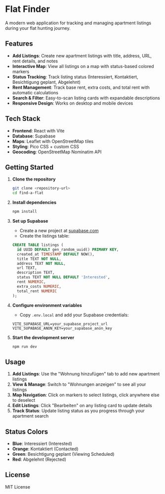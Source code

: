 # Flat Finder

A modern web application for tracking and managing apartment listings during your flat hunting journey.

## Features

- **Add Listings**: Create new apartment listings with title, address, URL, rent details, and notes
- **Interactive Map**: View all listings on a map with status-based colored markers
- **Status Tracking**: Track listing status (Interessiert, Kontaktiert, Besichtigung geplant, Abgelehnt)
- **Rent Management**: Track base rent, extra costs, and total rent with automatic calculations
- **Search & Filter**: Easy-to-scan listing cards with expandable descriptions
- **Responsive Design**: Works on desktop and mobile devices

## Tech Stack

- **Frontend**: React with Vite
- **Database**: Supabase
- **Maps**: Leaflet with OpenStreetMap tiles
- **Styling**: Pico CSS + custom CSS
- **Geocoding**: OpenStreetMap Nominatim API

## Getting Started

1. **Clone the repository**
   ```bash
   git clone <repository-url>
   cd find-a-flat
   ```

2. **Install dependencies**
   ```bash
   npm install
   ```

3. **Set up Supabase**
   - Create a new project at [supabase.com](https://supabase.com)
   - Create the listings table:
   ```sql
   CREATE TABLE listings (
     id UUID DEFAULT gen_random_uuid() PRIMARY KEY,
     created_at TIMESTAMP DEFAULT NOW(),
     title TEXT NOT NULL,
     address TEXT NOT NULL,
     url TEXT,
     description TEXT,
     status TEXT NOT NULL DEFAULT 'Interested',
     rent NUMERIC,
     extra_costs NUMERIC,
     total_rent NUMERIC
   );
   ```

4. **Configure environment variables**
   - Copy `.env.local` and add your Supabase credentials:
   ```
   VITE_SUPABASE_URL=your_supabase_project_url
   VITE_SUPABASE_ANON_KEY=your_supabase_anon_key
   ```

5. **Start the development server**
   ```bash
   npm run dev
   ```

## Usage

1. **Add Listings**: Use the "Wohnung hinzufügen" tab to add new apartment listings
2. **View & Manage**: Switch to "Wohnungen anzeigen" to see all your listings
3. **Map Navigation**: Click on markers to select listings, click anywhere else to deselect
4. **Edit Listings**: Click "Bearbeiten" on any listing card to update details
5. **Track Status**: Update listing status as you progress through your apartment search

## Status Colors

- **Blue**: Interessiert (Interested)
- **Orange**: Kontaktiert (Contacted)
- **Green**: Besichtigung geplant (Viewing Scheduled)
- **Red**: Abgelehnt (Rejected)

## License

MIT License